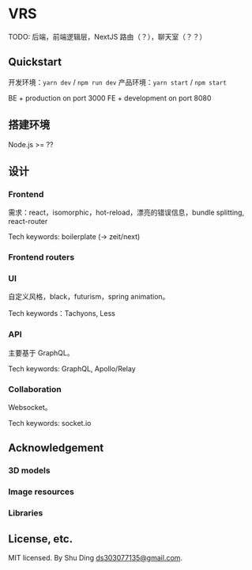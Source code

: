 # VRS

TODO: 后端，前端逻辑层，NextJS 路由（？），聊天室（？？）

## Quickstart
开发环境：`yarn dev` / `npm run dev`
产品环境：`yarn start` / `npm start`

BE + production on port 3000
FE + development on port 8080

## 搭建环境
Node.js >= ??

## 设计

### Frontend
需求：react，isomorphic，hot-reload，漂亮的错误信息，bundle splitting, react-router

Tech keywords: boilerplate (-> zeit/next)

### Frontend routers

### UI
自定义风格，black，futurism，spring animation。

Tech keywords：Tachyons, Less

### API
主要基于 GraphQL。

Tech keywords: GraphQL, Apollo/Relay

### Collaboration
Websocket。

Tech keywords: socket.io

## Acknowledgement
### 3D models
### Image resources
### Libraries

## License, etc.
MIT licensed. By Shu Ding <ds303077135@gmail.com>.

